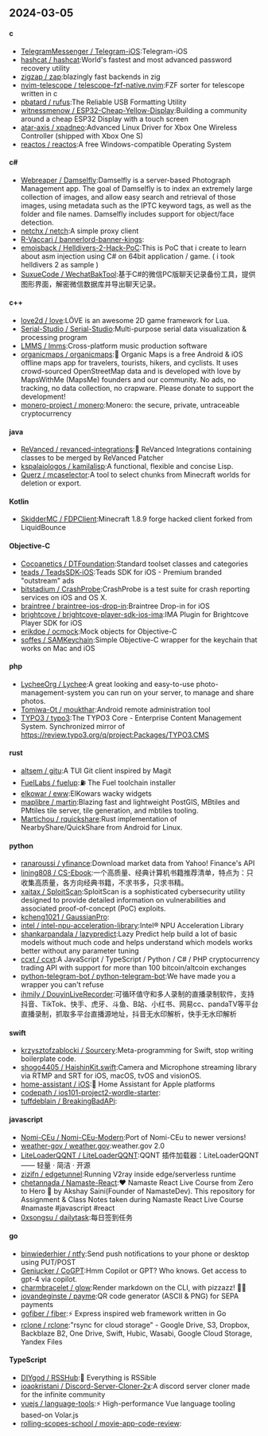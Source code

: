 ## 2024-03-05
#### c
* [TelegramMessenger / Telegram-iOS](https://github.com/TelegramMessenger/Telegram-iOS):Telegram-iOS
* [hashcat / hashcat](https://github.com/hashcat/hashcat):World's fastest and most advanced password recovery utility
* [zigzap / zap](https://github.com/zigzap/zap):blazingly fast backends in zig
* [nvim-telescope / telescope-fzf-native.nvim](https://github.com/nvim-telescope/telescope-fzf-native.nvim):FZF sorter for telescope written in c
* [pbatard / rufus](https://github.com/pbatard/rufus):The Reliable USB Formatting Utility
* [witnessmenow / ESP32-Cheap-Yellow-Display](https://github.com/witnessmenow/ESP32-Cheap-Yellow-Display):Building a community around a cheap ESP32 Display with a touch screen
* [atar-axis / xpadneo](https://github.com/atar-axis/xpadneo):Advanced Linux Driver for Xbox One Wireless Controller (shipped with Xbox One S)
* [reactos / reactos](https://github.com/reactos/reactos):A free Windows-compatible Operating System
#### c#
* [Webreaper / Damselfly](https://github.com/Webreaper/Damselfly):Damselfly is a server-based Photograph Management app. The goal of Damselfly is to index an extremely large collection of images, and allow easy search and retrieval of those images, using metadata such as the IPTC keyword tags, as well as the folder and file names. Damselfly includes support for object/face detection.
* [netchx / netch](https://github.com/netchx/netch):A simple proxy client
* [R-Vaccari / bannerlord-banner-kings](https://github.com/R-Vaccari/bannerlord-banner-kings):
* [emoisback / Helldivers-2-Hack-PoC](https://github.com/emoisback/Helldivers-2-Hack-PoC):This is PoC that i create to learn about asm injection using C# on 64bit application / game. ( i took helldivers 2 as sample )
* [SuxueCode / WechatBakTool](https://github.com/SuxueCode/WechatBakTool):基于C#的微信PC版聊天记录备份工具，提供图形界面，解密微信数据库并导出聊天记录。
#### c++
* [love2d / love](https://github.com/love2d/love):LÖVE is an awesome 2D game framework for Lua.
* [Serial-Studio / Serial-Studio](https://github.com/Serial-Studio/Serial-Studio):Multi-purpose serial data visualization & processing program
* [LMMS / lmms](https://github.com/LMMS/lmms):Cross-platform music production software
* [organicmaps / organicmaps](https://github.com/organicmaps/organicmaps):🍃 Organic Maps is a free Android & iOS offline maps app for travelers, tourists, hikers, and cyclists. It uses crowd-sourced OpenStreetMap data and is developed with love by MapsWithMe (MapsMe) founders and our community. No ads, no tracking, no data collection, no crapware. Please donate to support the development!
* [monero-project / monero](https://github.com/monero-project/monero):Monero: the secure, private, untraceable cryptocurrency
#### java
* [ReVanced / revanced-integrations](https://github.com/ReVanced/revanced-integrations):🔩 ReVanced Integrations containing classes to be merged by ReVanced Patcher
* [kspalaiologos / kamilalisp](https://github.com/kspalaiologos/kamilalisp):A functional, flexible and concise Lisp.
* [Querz / mcaselector](https://github.com/Querz/mcaselector):A tool to select chunks from Minecraft worlds for deletion or export.
#### Kotlin
* [SkidderMC / FDPClient](https://github.com/SkidderMC/FDPClient):Minecraft 1.8.9 forge hacked client forked from LiquidBounce
#### Objective-C
* [Cocoanetics / DTFoundation](https://github.com/Cocoanetics/DTFoundation):Standard toolset classes and categories
* [teads / TeadsSDK-iOS](https://github.com/teads/TeadsSDK-iOS):Teads SDK for iOS - Premium branded "outstream" ads
* [bitstadium / CrashProbe](https://github.com/bitstadium/CrashProbe):CrashProbe is a test suite for crash reporting services on iOS and OS X.
* [braintree / braintree-ios-drop-in](https://github.com/braintree/braintree-ios-drop-in):Braintree Drop-in for iOS
* [brightcove / brightcove-player-sdk-ios-ima](https://github.com/brightcove/brightcove-player-sdk-ios-ima):IMA Plugin for Brightcove Player SDK for iOS
* [erikdoe / ocmock](https://github.com/erikdoe/ocmock):Mock objects for Objective-C
* [soffes / SAMKeychain](https://github.com/soffes/SAMKeychain):Simple Objective-C wrapper for the keychain that works on Mac and iOS
#### php
* [LycheeOrg / Lychee](https://github.com/LycheeOrg/Lychee):A great looking and easy-to-use photo-management-system you can run on your server, to manage and share photos.
* [Tomiwa-Ot / moukthar](https://github.com/Tomiwa-Ot/moukthar):Android remote administration tool
* [TYPO3 / typo3](https://github.com/TYPO3/typo3):The TYPO3 Core - Enterprise Content Management System. Synchronized mirror of https://review.typo3.org/q/project:Packages/TYPO3.CMS
#### rust
* [altsem / gitu](https://github.com/altsem/gitu):A TUI Git client inspired by Magit
* [FuelLabs / fuelup](https://github.com/FuelLabs/fuelup):⛽ The Fuel toolchain installer
* [elkowar / eww](https://github.com/elkowar/eww):ElKowars wacky widgets
* [maplibre / martin](https://github.com/maplibre/martin):Blazing fast and lightweight PostGIS, MBtiles and PMtiles tile server, tile generation, and mbtiles tooling.
* [Martichou / rquickshare](https://github.com/Martichou/rquickshare):Rust implementation of NearbyShare/QuickShare from Android for Linux.
#### python
* [ranaroussi / yfinance](https://github.com/ranaroussi/yfinance):Download market data from Yahoo! Finance's API
* [lining808 / CS-Ebook](https://github.com/lining808/CS-Ebook):一个高质量、经典计算机书籍推荐清单，特点为：只收集高质量，各方向经典书籍，不求书多，只求书精。
* [xaitax / SploitScan](https://github.com/xaitax/SploitScan):SploitScan is a sophisticated cybersecurity utility designed to provide detailed information on vulnerabilities and associated proof-of-concept (PoC) exploits.
* [kcheng1021 / GaussianPro](https://github.com/kcheng1021/GaussianPro):
* [intel / intel-npu-acceleration-library](https://github.com/intel/intel-npu-acceleration-library):Intel® NPU Acceleration Library
* [shankarpandala / lazypredict](https://github.com/shankarpandala/lazypredict):Lazy Predict help build a lot of basic models without much code and helps understand which models works better without any parameter tuning
* [ccxt / ccxt](https://github.com/ccxt/ccxt):A JavaScript / TypeScript / Python / C# / PHP cryptocurrency trading API with support for more than 100 bitcoin/altcoin exchanges
* [python-telegram-bot / python-telegram-bot](https://github.com/python-telegram-bot/python-telegram-bot):We have made you a wrapper you can't refuse
* [ihmily / DouyinLiveRecorder](https://github.com/ihmily/DouyinLiveRecorder):可循环值守和多人录制的直播录制软件，支持抖音、TikTok、快手、虎牙、斗鱼、B站、小红书、网易cc、pandaTV等平台直播录制，抓取多平台直播源地址，抖音无水印解析，快手无水印解析
#### swift
* [krzysztofzablocki / Sourcery](https://github.com/krzysztofzablocki/Sourcery):Meta-programming for Swift, stop writing boilerplate code.
* [shogo4405 / HaishinKit.swift](https://github.com/shogo4405/HaishinKit.swift):Camera and Microphone streaming library via RTMP and SRT for iOS, macOS, tvOS and visionOS.
* [home-assistant / iOS](https://github.com/home-assistant/iOS):📱 Home Assistant for Apple platforms
* [codepath / ios101-project2-wordle-starter](https://github.com/codepath/ios101-project2-wordle-starter):
* [tuffdeblain / BreakingBadAPi](https://github.com/tuffdeblain/BreakingBadAPi):
#### javascript
* [Nomi-CEu / Nomi-CEu-Modern](https://github.com/Nomi-CEu/Nomi-CEu-Modern):Port of Nomi-CEu to newer versions!
* [weather-gov / weather.gov](https://github.com/weather-gov/weather.gov):weather.gov 2.0
* [LiteLoaderQQNT / LiteLoaderQQNT](https://github.com/LiteLoaderQQNT/LiteLoaderQQNT):QQNT 插件加载器：LiteLoaderQQNT —— 轻量 · 简洁 · 开源
* [zizifn / edgetunnel](https://github.com/zizifn/edgetunnel):Running V2ray inside edge/serverless runtime
* [chetannada / Namaste-React](https://github.com/chetannada/Namaste-React):❤ Namaste React Live Course from Zero to Hero 🚀 by Akshay Saini(Founder of NamasteDev). This repository for Assignment & Class Notes taken during Namaste React Live Course #namaste #javascript #react
* [0xsongsu / dailytask](https://github.com/0xsongsu/dailytask):每日签到任务
#### go
* [binwiederhier / ntfy](https://github.com/binwiederhier/ntfy):Send push notifications to your phone or desktop using PUT/POST
* [Geniucker / CoGPT](https://github.com/Geniucker/CoGPT):Hmm Copilot or GPT? Who knows. Get access to gpt-4 via copilot.
* [charmbracelet / glow](https://github.com/charmbracelet/glow):Render markdown on the CLI, with pizzazz! 💅🏻
* [jovandeginste / payme](https://github.com/jovandeginste/payme):QR code generator (ASCII & PNG) for SEPA payments
* [gofiber / fiber](https://github.com/gofiber/fiber):⚡️ Express inspired web framework written in Go
* [rclone / rclone](https://github.com/rclone/rclone):"rsync for cloud storage" - Google Drive, S3, Dropbox, Backblaze B2, One Drive, Swift, Hubic, Wasabi, Google Cloud Storage, Yandex Files
#### TypeScript
* [DIYgod / RSSHub](https://github.com/DIYgod/RSSHub):🍰 Everything is RSSible
* [joaokristani / Discord-Server-Cloner-2x](https://github.com/joaokristani/Discord-Server-Cloner-2x):A discord server cloner made for the infinite community
* [vuejs / language-tools](https://github.com/vuejs/language-tools):⚡ High-performance Vue language tooling based-on Volar.js
* [rolling-scopes-school / movie-app-code-review](https://github.com/rolling-scopes-school/movie-app-code-review):
